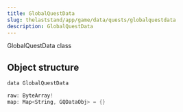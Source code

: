 ```yaml
---
title: GlobalQuestData
slug: thelaststand/app/game/data/quests/globalquestdata
description: GlobalQuestData
---
```


GlobalQuestData class

## Object structure

```scala
data GlobalQuestData

raw: ByteArray!
map: Map<String, GQDataObj> = {}

```
